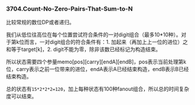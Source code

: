 ### 3704.Count-No-Zero-Pairs-That-Sum-to-N

比较常规的数位DP或者递归。

我们从低位往高位在每个位置尝试符合条件的一对digit组合（最多10*10种）。对于第k位而言，一对digit组合的符合条件有：1. 加起来（再加上上一位的进位）之和等于target[k]，2. digit不能为零，除非该数已经标记为构造结束。

所以状态需要四个参量memo[pos][carry][endA][endB]，pos表示当前处理第k位，carry表示之前一位带来的进位，endA表示A已经结束构造，endB表示B已经结束构造。

总的状态有`15*2*2*2=120`，加上每种状态有100种fanout组合，所以总的时间复杂度可以结束。
